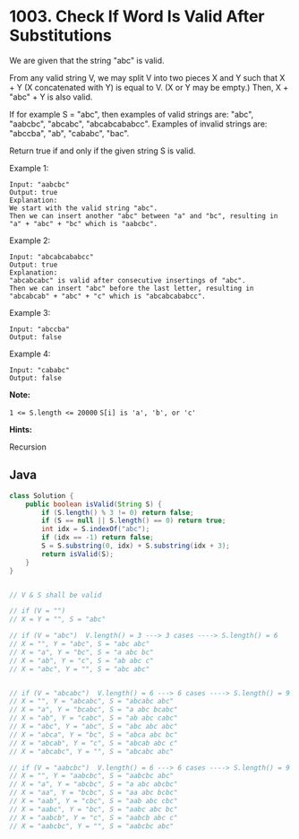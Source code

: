 # 1003. Check If Word Is Valid After Substitutions

We are given that the string "abc" is valid.

From any valid string V, we may split V into two pieces X and Y such that X + Y (X concatenated with Y) is equal to V.  (X or Y may be empty.)  Then, X + "abc" + Y is also valid.

If for example S = "abc", then examples of valid strings are: "abc", "aabcbc", "abcabc", "abcabcababcc".  Examples of invalid strings are: "abccba", "ab", "cababc", "bac".

Return true if and only if the given string S is valid.
 
Example 1:
```
Input: "aabcbc"
Output: true
Explanation: 
We start with the valid string "abc".
Then we can insert another "abc" between "a" and "bc", resulting in "a" + "abc" + "bc" which is "aabcbc".
```
Example 2:
```
Input: "abcabcababcc"
Output: true
Explanation: 
"abcabcabc" is valid after consecutive insertings of "abc".
Then we can insert "abc" before the last letter, resulting in "abcabcab" + "abc" + "c" which is "abcabcababcc".
```
Example 3:
```
Input: "abccba"
Output: false
```
Example 4:
```
Input: "cababc"
Output: false
```

**Note:**

`1 <= S.length <= 20000`
`S[i] is 'a', 'b', or 'c'`

**Hints:**

Recursion

## Java
```java
class Solution {
    public boolean isValid(String S) {
        if (S.length() % 3 != 0) return false;
        if (S == null || S.length() == 0) return true;
        int idx = S.indexOf("abc");
        if (idx == -1) return false;
        S = S.substring(0, idx) + S.substring(idx + 3);
        return isValid(S);
    }
}


// V & S shall be valid

// if (V = "")
// X = Y = "", S = "abc"

// if (V = "abc")  V.length() = 3 ---> 3 cases ----> S.length() = 6
// X = "", Y = "abc", S = "abc abc"
// X = "a", Y = "bc", S = "a abc bc"
// X = "ab", Y = "c", S = "ab abc c"
// X = "abc", Y = "", S = "abc abc"


// if (V = "abcabc")  V.length() = 6 ---> 6 cases ----> S.length() = 9
// X = "", Y = "abcabc", S = "abcabc abc"
// X = "a", Y = "bcabc", S = "a abc bcabc"
// X = "ab", Y = "cabc", S = "ab abc cabc"
// X = "abc", Y = "abc", S = "abc abc abc"
// X = "abca", Y = "bc", S = "abca abc bc"
// X = "abcab", Y = "c", S = "abcab abc c"
// X = "abcabc", Y = "", S = "abcabc abc"

// if (V = "aabcbc")  V.length() = 6 ---> 6 cases ----> S.length() = 9
// X = "", Y = "aabcbc", S = "aabcbc abc"
// X = "a", Y = "abcbc", S = "a abc abcbc"
// X = "aa", Y = "bcbc", S = "aa abc bcbc"
// X = "aab", Y = "cbc", S = "aab abc cbc"
// X = "aabc", Y = "bc", S = "aabc abc bc"
// X = "aabcb", Y = "c", S = "aabcb abc c"
// X = "aabcbc", Y = "", S = "aabcbc abc"
```
